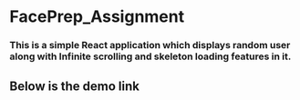 # FacePrep_Assignment
<h3>This is a simple React application which displays random user along with Infinite scrolling and skeleton loading features in it.</h3>

<h2> Below is the demo link </h2>
